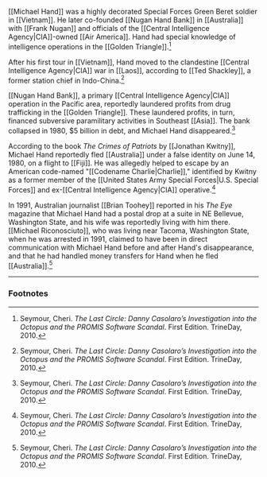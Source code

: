 [[Michael Hand]] was a highly decorated Special Forces Green Beret soldier in [[Vietnam]]. He later co-founded [[Nugan Hand Bank]] in [[Australia]] with [[Frank Nugan]] and officials of the [[Central Intelligence Agency|CIA]]-owned [[Air America]]. Hand had special knowledge of intelligence operations in the [[Golden Triangle]].[^1]

After his first tour in [[Vietnam]], Hand moved to the clandestine [[Central Intelligence Agency|CIA]] war in [[Laos]], according to [[Ted Shackley]], a former station chief in Indo-China.[^1]

[[Nugan Hand Bank]], a primary [[Central Intelligence Agency|CIA]] operation in the Pacific area, reportedly laundered profits from drug trafficking in the [[Golden Triangle]]. These laundered profits, in turn, financed subversive paramilitary activities in Southeast [[Asia]]. The bank collapsed in 1980, $5 billion in debt, and Michael Hand disappeared.[^1]

According to the book *The Crimes of Patriots* by [[Jonathan Kwitny]], Michael Hand reportedly fled [[Australia]] under a false identity on June 14, 1980, on a flight to [[Fiji]]. He was allegedly helped to escape by an American code-named "[[Codename Charlie|Charlie]]," identified by Kwitny as a former member of the [[United States Army Special Forces|U.S. Special Forces]] and ex-[[Central Intelligence Agency|CIA]] operative.[^1]

In 1991, Australian journalist [[Brian Toohey]] reported in his *The Eye* magazine that Michael Hand had a postal drop at a suite in NE Bellevue, Washington State, and his wife was reportedly living with him there. [[Michael Riconosciuto]], who was living near Tacoma, Washington State, when he was arrested in 1991, claimed to have been in direct communication with Michael Hand before and after Hand's disappearance, and that he had handled money transfers for Hand when he fled [[Australia]].[^1]

---
### Footnotes

[^1]: Seymour, Cheri. *The Last Circle: Danny Casolaro’s Investigation into the Octopus and the PROMIS Software Scandal*. First Edition. TrineDay, 2010.